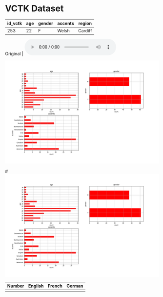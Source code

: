 # VCTK Dataset

 | id_vctk | age | gender | accents | region |
 | --- | --- | --- | --- | --- |
 | 253 | 22 | F | Welsh | Cardiff |

Original | <audio src="vctk/samples/p255_367.wav" controls></audio> 

![lf0](vctk/vctk_descriptive_age_etc.png)

#<img src="vctk/vctk_descriptive_age_etc.png" width="1400" />


<table datasrc='#data'>
  
  <thead>
     <tr><th>Number</th><th>English</th><th>French</th><th>German</th></tr>
  </thead>

  <tbody> <tr>
     <td><span datafld='number'> </span></td>
     <td><span datafld='english'></span></td>
     <td><span datafld='french'> </span></td>
     <td><span datafld='german'> </span></td>
  </tbody>

</table>


<object ID=data classid="clsid:333C7BC4-460F-11D0-BC04-0080C7055A83">
  <param nAme="DataURL" value="data.csv">
  <param nAme="UseHeader" value="true">
</object>

